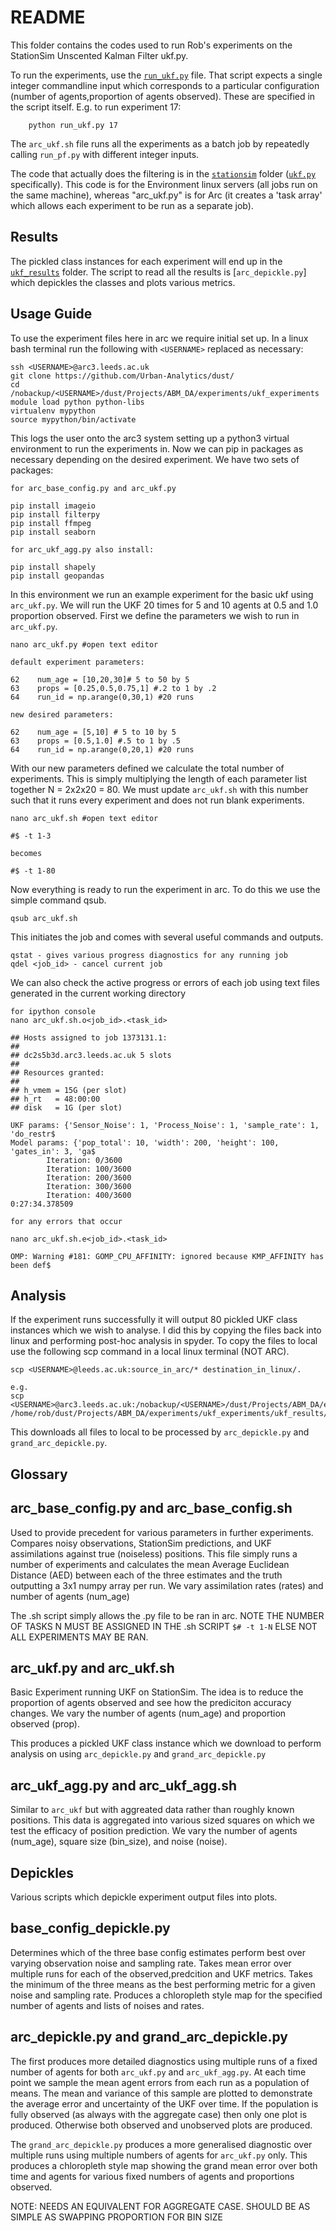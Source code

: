 # README

This folder contains the codes used to run Rob's experiments on the StationSim Unscented Kalman Filter ukf.py.

To run the experiments, use the [`run_ukf.py`](./run_pf.py) file. That script expects a single integer commandline input which corresponds to a particular configuration (number of agents,proportion of agents observed). These are specified in the script itself. E.g. to run experiment 17:

```
	python run_ukf.py 17
```

The `arc_ukf.sh` file runs all the experiments as a batch job by repeatedly calling `run_pf.py` with different integer inputs.

The code that actually does the filtering is in the [`stationsim`](../../stationsim) folder ([`ukf.py`](../../stationsim/particle_filter.py) specifically). This code is for the Environment linux servers (all jobs run on the same machine), whereas "arc_ukf.py" is for Arc (it creates a 'task array' which allows each experiment to be run as a separate job).

## Results

The pickled class instances for each experiment will end up in the [`ukf_results`](./results) folder. The script to read all the results is [`arc_depickle.py`] which depickles the classes and plots various metrics. 

## Usage Guide

To use the experiment files here in arc we require initial set up. In a linux bash terminal run the following with `<USERNAME>` replaced as necessary:

```
ssh <USERNAME>@arc3.leeds.ac.uk
git clone https://github.com/Urban-Analytics/dust/
cd /nobackup/<USERNAME>/dust/Projects/ABM_DA/experiments/ukf_experiments
module load python python-libs
virtualenv mypython
source mypython/bin/activate
```

This logs the user onto the arc3 system setting up a python3 virtual environment to run the experiments in. Now we can pip in packages as necessary depending on the desired experiment. We have two sets of packages:

```
for arc_base_config.py and arc_ukf.py

pip install imageio
pip install filterpy
pip install ffmpeg
pip install seaborn

for arc_ukf_agg.py also install:

pip install shapely
pip install geopandas
```

In this environment we run an example experiment for the basic ukf using `arc_ukf.py`. We will run the UKF 20 times for 5 and 10 agents at 0.5 and 1.0 proportion observed. First we define the parameters we wish to run in `arc_ukf.py`.

```
nano arc_ukf.py #open text editor

default experiment parameters:

62    num_age = [10,20,30]# 5 to 50 by 5
63    props = [0.25,0.5,0.75,1] #.2 to 1 by .2
64    run_id = np.arange(0,30,1) #20 runs

new desired parameters:

62    num_age = [5,10] # 5 to 10 by 5
63    props = [0.5,1.0] #.5 to 1 by .5
64    run_id = np.arange(0,20,1) #20 runs
```

With our new parameters defined we calculate the total number of experiments. This is simply multiplying the length of each parameter list together N = 2x2x20 = 80. We must update `arc_ukf.sh` with this number such that it runs every experiment and does not run blank experiments.

```
nano arc_ukf.sh #open text editor

#$ -t 1-3

becomes

#$ -t 1-80
```

Now everything is ready to run the experiment in arc. To do this we use the simple command qsub.

```
qsub arc_ukf.sh
```

This initiates the job and comes with several useful commands and outputs.

```
qstat - gives various progress diagnostics for any running job
qdel <job_id> - cancel current job
```

We can also check the active progress or errors of each job using text files generated in the current working directory

```
for ipython console
nano arc_ukf.sh.o<job_id>.<task_id>

## Hosts assigned to job 1373131.1:
##
## dc2s5b3d.arc3.leeds.ac.uk 5 slots
##
## Resources granted:
##
## h_vmem = 15G (per slot)
## h_rt   = 48:00:00
## disk   = 1G (per slot)

UKF params: {'Sensor_Noise': 1, 'Process_Noise': 1, 'sample_rate': 1, 'do_restr$
Model params: {'pop_total': 10, 'width': 200, 'height': 100, 'gates_in': 3, 'ga$
        Iteration: 0/3600
        Iteration: 100/3600
        Iteration: 200/3600
        Iteration: 300/3600
        Iteration: 400/3600
0:27:34.378509

for any errors that occur

nano arc_ukf.sh.e<job_id>.<task_id>

OMP: Warning #181: GOMP_CPU_AFFINITY: ignored because KMP_AFFINITY has been def$

```

## Analysis

If the experiment runs successfully it will output 80 pickled UKF class instances which we wish to analyse. I did this by copying the files back into linux and performing post-hoc analysis in spyder. To copy the files to local use the following scp command in a local linux terminal (NOT ARC).

```
scp <USERNAME>@leeds.ac.uk:source_in_arc/* destination_in_linux/.

e.g.
scp <USERNAME>@arc3.leeds.ac.uk:/nobackup/<USERNAME>/dust/Projects/ABM_DA/experiments/ukf_experiments/ukf_results/* /home/rob/dust/Projects/ABM_DA/experiments/ukf_experiments/ukf_results/.
```

This downloads all files to local to be processed by `arc_depickle.py` and `grand_arc_depickle.py`. 

## Glossary

## arc_base_config.py and arc_base_config.sh

Used to provide precedent for various parameters in further experiments. Compares noisy observations, StationSim predictions, and UKF assimilations against true (noiseless) positions. This file simply runs a number of experiments and calculates the mean Average Euclidean Distance (AED) between each of the three estimates and the truth outputting a 3x1 numpy array per run. We vary assimilation rates (rates) and number of agents (num_age) 

The .sh script simply allows the .py file to be ran in arc. NOTE THE NUMBER OF TASKS N MUST BE ASSIGNED IN THE .sh SCRIPT `$# -t 1-N` ELSE NOT ALL EXPERIMENTS MAY BE RAN.

## arc_ukf.py and arc_ukf.sh

Basic Experiment running UKF on StationSim. The idea is to reduce the proportion of agents observed and see how the prediciton accuracy changes. We vary the number of agents (num_age) and proportion observed (prop).

This produces a pickled UKF class instance which we download to perform analysis on using `arc_depickle.py` and `grand_arc_depickle.py`

## arc_ukf_agg.py and arc_ukf_agg.sh

Similar to `arc_ukf` but with aggreated data rather than roughly known positions. This data is aggregated into various sized squares on which we test the efficacy of position prediction.  We vary the number of agents (num_age), square size (bin_size), and noise (noise).

## Depickles

Various scripts which depickle experiment output files into plots.

## base_config_depickle.py

Determines which of the three base config estimates perform best over varying observation noise and sampling rate.
Takes mean error over multiple runs for each of the observed,predcition and UKF metrics. Takes the minimum of the three means as the best performing metric for a given noise and sampling rate. Produces a chloropleth style map for the specified number of agents and lists of noises and rates.

## arc_depickle.py and grand_arc_depickle.py

The first produces more detailed diagnostics using multiple runs of a fixed number of agents for both `arc_ukf.py` and `arc_ukf_agg.py`. At each time point we sample the mean agent errors from each run as a population of means. The mean and variance of this sample are plotted to demonstrate the average error and uncertainty of the UKF over time. If the population is fully observed (as always with the aggregate case) then only one plot is produced. Otherwise both observed and unobserved plots are produced.

The `grand_arc_depickle.py` produces a more generalised diagnostic over multiple runs using multiple numbers of agents for `arc_ukf.py` only. This produces a chloropleth style map showing the grand mean error over both time and agents for various fixed numbers of agents and proportions observed.

NOTE: NEEDS AN EQUIVALENT FOR AGGREGATE CASE. SHOULD BE AS SIMPLE AS SWAPPING PROPORTION FOR BIN SIZE




